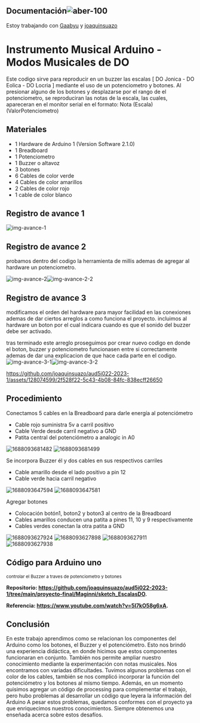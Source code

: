 
## Documentación![aber-100](https://github.com/Gaabyu/aud5i022-2023-1/assets/128186062/92988090-a4e5-4904-8af1-249cc4157196)

Estoy trabajando con [Gaabyu](http://github.com/Gaabyu) y [joaquinsuazo](http://github.com/joaquinsuazo)

# Instrumento Musical Arduino - Modos Musicales de DO

 Este codigo sirve para reproducir en un buzzer las escalas [ DO Jonica - DO Eolica - DO Locria ] mediante el uso de un potenciometro y botones. 
 Al presionar alguno de los botones y desplazarse por el rango de el potenciometro, se reproduciran las notas de la escala, las cuales, apareceran en el monitor serial en el formato: Nota (Escala) (ValorPotenciometro)

## Materiales
- 1 Hardware de Arduino 1 (Version Software 2.1.0)
- 1 Breadboard
- 1 Potenciometro
- 1 Buzzer o altavoz
- 3 botones
- 6 Cables de color verde
- 4 Cables de color amarillos
- 2 Cables de color rojo
- 1 cable de color blanco
  


## Registro de avance 1

![img-avance-1](https://github.com/joaquinsuazo/aud5i022-2023-1/assets/128074599/a9837f41-10f5-465a-be30-8447086e0375)


## Registro de avance 2

probamos dentro del codigo la herramienta de millis ademas de agregar al hardware un potenciometro.

![img-avance-2](https://github.com/joaquinsuazo/aud5i022-2023-1/assets/128074599/2b115492-26d6-4d89-b4f7-7c4652eb06d7)![img-avance-2-2](https://github.com/joaquinsuazo/aud5i022-2023-1/assets/128074599/64d4b48d-371c-41c4-9298-8e387ddf04c9)


## Registro de avance 3

modificamos el orden del hardware para mayor facilidad en las conexiones ademas de dar ciertos arreglos a como funciona el proyecto. incluimos al hardware un boton por el cual indicara cuando es que el sonido del buzzer debe ser activado.

tras terminado este arreglo proseguimos por crear nuevo codigo en donde el boton, buzzer y potenciometro funcionasen entre si correctamente ademas de dar una explicacion de que hace cada parte en el codigo. 
![img-avance-3-1](https://github.com/joaquinsuazo/aud5i022-2023-1/assets/128074599/f5ed36e8-8d8b-4add-a7dd-c4acad701797)![img-avance-3-2](https://github.com/joaquinsuazo/aud5i022-2023-1/assets/128074599/71bd7d5f-6671-4ec5-a15e-92347831090e)

https://github.com/joaquinsuazo/aud5i022-2023-1/assets/128074599/2f528f22-5c43-4b08-84fc-838ecff26650


## Procedimiento 

Conectamos 5 cables en la Breadboard para darle energía al potenciómetro

*	Cable rojo suministra 5v a carril positivo
*	Cable Verde desde carril negativo a GND 
*	Patita central del potenciómetro a analogic in A0
  
![1688093681482](https://github.com/joaquinsuazo/aud5i022-2023-1/assets/128186062/e40f4ec7-9b11-4256-8945-6766bdc774ae)
![1688093681499](https://github.com/joaquinsuazo/aud5i022-2023-1/assets/128186062/5f51feb9-cfe3-4121-b6af-248ef7394693)

Se incorpora Buzzer él y dos cables en sus respectivos carriles

*	Cable amarillo desde el lado positivo a pin 12
*	Cable verde hacia carril negativo
  
![1688093647594](https://github.com/joaquinsuazo/aud5i022-2023-1/assets/128186062/fbb03721-3021-4d4b-8c4a-5d7d27c359d8)
![1688093647581](https://github.com/joaquinsuazo/aud5i022-2023-1/assets/128186062/a21fee23-9a04-4309-8e1c-0bc2dbb7cab7)

Agregar botones

*	Colocación botón1, boton2 y boton3 al centro de la Breadboard 
*	Cables amarillos conducen una patita a pines 11, 10 y 9 respectivamente
* Cables verdes conectan la otra patita a GND
  
![1688093627924](https://github.com/joaquinsuazo/aud5i022-2023-1/assets/128186062/3d854e09-cafc-40cc-b5b7-b66eb9c33ba9)
![1688093627898](https://github.com/joaquinsuazo/aud5i022-2023-1/assets/128186062/58915f76-c6ba-46d9-8a69-ebfc2b7dc861)
![1688093627911](https://github.com/joaquinsuazo/aud5i022-2023-1/assets/128186062/2d354a9b-e07d-4b58-bf2c-b267c243c342)
![1688093627938](https://github.com/joaquinsuazo/aud5i022-2023-1/assets/128186062/136f65d9-b9a3-47b0-b4af-af8048843d3d)



## Código para Arduino uno <br /> 
<sub> controlar el Buzzer a traves de potenciometro y botones </sub>


**Repositorio: https://github.com/joaquinsuazo/aud5i022-2023-1/tree/main/proyecto-final/Maginni/sketch_EscalasDO.**

**Referencia: https://www.youtube.com/watch?v=5I7kO58g6xA.**

## Conclusión 

En este trabajo aprendimos como se relacionan los componentes del Arduino como los botones, el Buzzer y el potenciómetro. Esto nos brindó una experiencia didáctica, en donde hicimos que estos componentes funcionaran en conjunto. También nos permite ampliar nuestro conocimiento mediante la experimentación con notas musicales.
Nos encontramos con variadas dificultades. Tuvimos algunos problemas con el color de los cables, también se nos complicó incorporar la función del potenciómetro y los botones al mismo tiempo. Además, en un momento quisimos agregar un código de processing para complementar el trabajo, pero hubo problemas al desarrollar un código que leyera la información del Arduino
A pesar estos problemas, quedamos conformes con el proyecto ya que enriquecimos nuestros conocimientos. Siempre obtenemos una enseñada acerca sobre estos desafíos.








